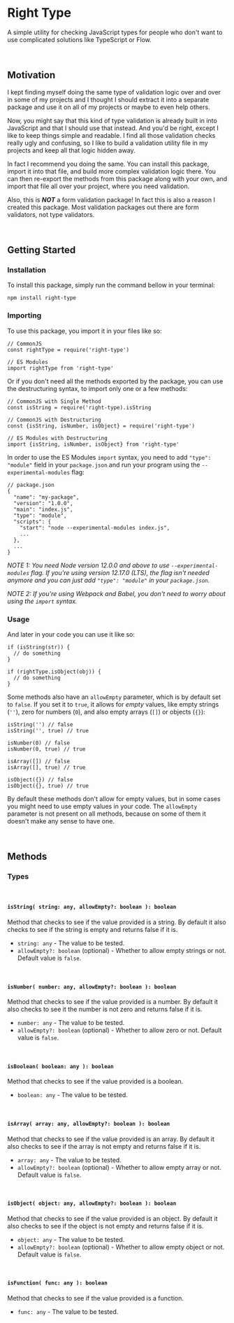 # Right Type

A simple utility for checking JavaScript types for people who don't want to use complicated solutions like TypeScript or Flow.

<br />

## Motivation

I kept finding myself doing the same type of validation logic over and over in some of my projects and I thought I should extract it into a separate package and use it on all of my projects or maybe to even help others.

Now, you might say that this kind of type validation is already built in into JavaScript and that I should use that instead. And you'd be right, except I like to keep things simple and readable. I find all those validation checks really ugly and confusing, so I like to build a validation utility file in my projects and keep all that logic hidden away.

In fact I recommend you doing the same. You can install this package, import it into that file, and build more complex validation logic there. You can then re-export the methods from this package along with your own, and import that file all over your project, where you need validation.

Also, this is **_NOT_** a form validation package! In fact this is also a reason I created this package. Most validation packages out there are form validators, not type validators.

<br />

## Getting Started

### Installation

To install this package, simply run the command bellow in your terminal:

```
npm install right-type
```

### Importing

To use this package, you import it in your files like so:
```
// CommonJS
const rightType = require('right-type')

// ES Modules
import rightType from 'right-type'
```

Or if you don't need all the methods exported by the package, you can use the destructuring syntax, to import only one or a few methods:
```
// CommonJS with Single Method
const isString = require('right-type).isString

// CommonJS with Destructuring
const {isString, isNumber, isObject} = require('right-type')

// ES Modules with Destructuring
import {isString, isNumber, isObject} from 'right-type'
```

In order to use the ES Modules `import` syntax, you need to add `"type": "module"` field in your `package.json` and run your program using the `--experimental-modules` flag:

```
// package.json
{
  "name": "my-package",
  "version": "1.0.0",
  "main": "index.js",
  "type": "module",
  "scripts": {
    "start": "node --experimental-modules index.js",
    ...
  },
  ...
}
```

*NOTE 1: You need Node version 12.0.0 and above to use `--experimental-modules` flag. If you're using version 12.17.0 (LTS), the flag isn't needed anymore and you can just add `"type": "module"` in your `package.json`.*

*NOTE 2: If you're using Webpack and Babel, you don't need to worry about using the `import` syntax.*

### Usage

And later in your code you can use it like so:
```
if (isString(str)) {
  // do something
}

if (rightType.isObject(obj)) {
  // do something
}
```

Some methods also have an `allowEmpty` parameter, which is by default set to `false`. If you set it to `true`, it allows for *empty* values, like empty strings (`''`), zero for numbers (`0`), and also empty arrays (`[]`) or objects (`{}`):
```
isString('') // false
isString('', true) // true

isNumber(0) // false
isNumber(0, true) // true

isArray([]) // false
isArray([], true) // true

isObject({}) // false
isObject({}, true) // true
```

By default these methods don't allow for empty values, but in some cases you might need to use empty values in your code. The `allowEmpty` parameter is not present on all methods, because on some of them it doesn't make any sense to have one.

<br />

## Methods

### Types

<br />

#### `isString( string: any, allowEmpty?: boolean ): boolean`

Method that checks to see if the value provided is a string. By default it also checks to see if the string is empty and returns false if it is.

- `string: any` - The value to be tested.
- `allowEmpty?: boolean` (optional) - Whether to allow empty strings or not. Default value is `false`.

<br />

#### `isNumber( number: any, allowEmpty?: boolean ): boolean`

Method that checks to see if the value provided is a number. By default it also checks to see it the number is not zero and returns false if it is.

- `number: any` - The value to be tested.
- `allowEmpty?: boolean` (optional) - Whether to allow zero or not. Default value is `false`.

<br />

#### `isBoolean( boolean: any ): boolean`

Method that checks to see if the value provided is a boolean.

- `boolean: any` - The value to be tested.

<br />

#### `isArray( array: any, allowEmpty?: boolean ): boolean`

Method that checks to see if the value provided is an array. By default it also checks to see if the array is not empty and returns false if it is.

- `array: any` - The value to be tested.
- `allowEmpty?: boolean` (optional) - Whether to allow empty array or not. Default value is `false`.

<br />

#### `isObject( object: any, allowEmpty?: boolean ): boolean`

Method that checks to see if the value provided is an object. By default it also checks to see if the object is not empty and returns false if it is.

- `object: any` - The value to be tested.
- `allowEmpty?: boolean` (optional) - Whether to allow empty object or not. Default value is `false`.

<br />

#### `isFunction( func: any ): boolean`

Method that checks to see if the value provided is a function.

- `func: any` - The value to be tested.

<br />
